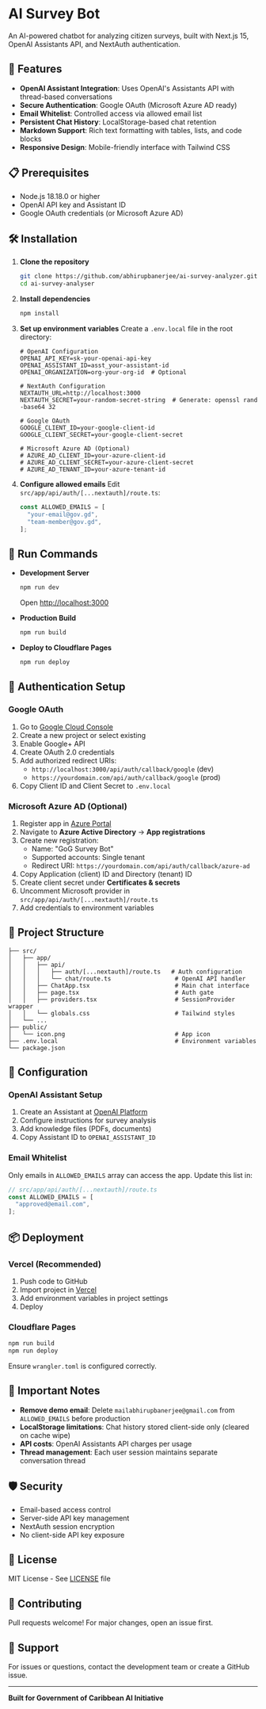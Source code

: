 # AI Survey Bot

An AI-powered chatbot for analyzing citizen surveys, built with Next.js 15, OpenAI Assistants API, and NextAuth authentication.

## 🚀 Features

- **OpenAI Assistant Integration**: Uses OpenAI's Assistants API with thread-based conversations
- **Secure Authentication**: Google OAuth (Microsoft Azure AD ready)
- **Email Whitelist**: Controlled access via allowed email list
- **Persistent Chat History**: LocalStorage-based chat retention
- **Markdown Support**: Rich text formatting with tables, lists, and code blocks
- **Responsive Design**: Mobile-friendly interface with Tailwind CSS

## 📋 Prerequisites

- Node.js 18.18.0 or higher
- OpenAI API key and Assistant ID
- Google OAuth credentials (or Microsoft Azure AD)

## 🛠️ Installation

1. **Clone the repository**
   ```bash
   git clone https://github.com/abhirupbanerjee/ai-survey-analyzer.git
   cd ai-survey-analyser
   ```

2. **Install dependencies**
   ```bash
   npm install
   ```

3. **Set up environment variables**
   Create a `.env.local` file in the root directory:
   ```env
   # OpenAI Configuration
   OPENAI_API_KEY=sk-your-openai-api-key
   OPENAI_ASSISTANT_ID=asst_your-assistant-id
   OPENAI_ORGANIZATION=org-your-org-id  # Optional
   
   # NextAuth Configuration
   NEXTAUTH_URL=http://localhost:3000
   NEXTAUTH_SECRET=your-random-secret-string  # Generate: openssl rand -base64 32
   
   # Google OAuth
   GOOGLE_CLIENT_ID=your-google-client-id
   GOOGLE_CLIENT_SECRET=your-google-client-secret
   
   # Microsoft Azure AD (Optional)
   # AZURE_AD_CLIENT_ID=your-azure-client-id
   # AZURE_AD_CLIENT_SECRET=your-azure-client-secret
   # AZURE_AD_TENANT_ID=your-azure-tenant-id
   ```

4. **Configure allowed emails**
   Edit `src/app/api/auth/[...nextauth]/route.ts`:
   ```typescript
   const ALLOWED_EMAILS = [
     "your-email@gov.gd",
     "team-member@gov.gd",
   ];
   ```

## 🏃 Run Commands

- **Development Server**
  ```bash
  npm run dev
  ```
  Open [http://localhost:3000](http://localhost:3000)

- **Production Build**
  ```bash
  npm run build
  ```

- **Deploy to Cloudflare Pages**
  ```bash
  npm run deploy
  ```

## 🔐 Authentication Setup

### Google OAuth

1. Go to [Google Cloud Console](https://console.cloud.google.com/)
2. Create a new project or select existing
3. Enable Google+ API
4. Create OAuth 2.0 credentials
5. Add authorized redirect URIs:
   - `http://localhost:3000/api/auth/callback/google` (dev)
   - `https://yourdomain.com/api/auth/callback/google` (prod)
6. Copy Client ID and Client Secret to `.env.local`

### Microsoft Azure AD (Optional)

1. Register app in [Azure Portal](https://portal.azure.com/)
2. Navigate to **Azure Active Directory** → **App registrations**
3. Create new registration:
   - Name: "GoG Survey Bot"
   - Supported accounts: Single tenant
   - Redirect URI: `https://yourdomain.com/api/auth/callback/azure-ad`
4. Copy Application (client) ID and Directory (tenant) ID
5. Create client secret under **Certificates & secrets**
6. Uncomment Microsoft provider in `src/app/api/auth/[...nextauth]/route.ts`
7. Add credentials to environment variables

## 📁 Project Structure

```
├── src/
│   ├── app/
│   │   ├── api/
│   │   │   ├── auth/[...nextauth]/route.ts   # Auth configuration
│   │   │   └── chat/route.ts                  # OpenAI API handler
│   │   ├── ChatApp.tsx                        # Main chat interface
│   │   ├── page.tsx                           # Auth gate
│   │   ├── providers.tsx                      # SessionProvider wrapper
│   │   └── globals.css                        # Tailwind styles
│   └── ...
├── public/
│   └── icon.png                               # App icon
├── .env.local                                 # Environment variables
└── package.json
```

## 🔧 Configuration

### OpenAI Assistant Setup

1. Create an Assistant at [OpenAI Platform](https://platform.openai.com/assistants)
2. Configure instructions for survey analysis
3. Add knowledge files (PDFs, documents)
4. Copy Assistant ID to `OPENAI_ASSISTANT_ID`

### Email Whitelist

Only emails in `ALLOWED_EMAILS` array can access the app. Update this list in:
```typescript
// src/app/api/auth/[...nextauth]/route.ts
const ALLOWED_EMAILS = [
  "approved@email.com",
];
```

## 📦 Deployment

### Vercel (Recommended)

1. Push code to GitHub
2. Import project in [Vercel](https://vercel.com)
3. Add environment variables in project settings
4. Deploy

### Cloudflare Pages

```bash
npm run build
npm run deploy
```

Ensure `wrangler.toml` is configured correctly.

## 🚨 Important Notes

- **Remove demo email**: Delete `mailabhirupbanerjee@gmail.com` from `ALLOWED_EMAILS` before production
- **LocalStorage limitations**: Chat history stored client-side only (cleared on cache wipe)
- **API costs**: OpenAI Assistants API charges per usage
- **Thread management**: Each user session maintains separate conversation thread

## 🛡️ Security

- Email-based access control
- Server-side API key management
- NextAuth session encryption
- No client-side API key exposure

## 📄 License

MIT License - See [LICENSE](LICENSE) file

## 🤝 Contributing

Pull requests welcome! For major changes, open an issue first.

## 📧 Support

For issues or questions, contact the development team or create a GitHub issue.

---

**Built for Government of Caribbean AI Initiative**